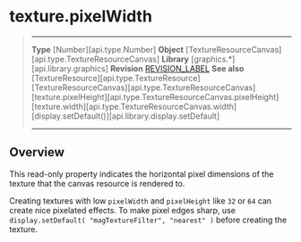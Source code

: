 # texture.pixelWidth

> --------------------- ------------------------------------------------------------------------------------------
> __Type__              [Number][api.type.Number]
> __Object__            [TextureResourceCanvas][api.type.TextureResourceCanvas]
> __Library__           [graphics.*][api.library.graphics]
> __Revision__          [REVISION_LABEL](REVISION_URL)
> __See also__          [TextureResource][api.type.TextureResource]
>                       [TextureResourceCanvas][api.type.TextureResourceCanvas]
>						[texture.pixelHeight][api.type.TextureResourceCanvas.pixelHeight]
>						[texture.width][api.type.TextureResourceCanvas.width]
>						[display.setDefault()][api.library.display.setDefault]
> --------------------- ------------------------------------------------------------------------------------------

## Overview

This read-only property indicates the horizontal pixel dimensions of the texture that the canvas resource is rendered to.

Creating textures with low `pixelWidth` and `pixelHeight` like `32` or `64` can create nice pixelated effects. To make pixel edges sharp, use <nobr>`display.setDefault( "magTextureFilter", "nearest" )`</nobr> before creating the texture.

